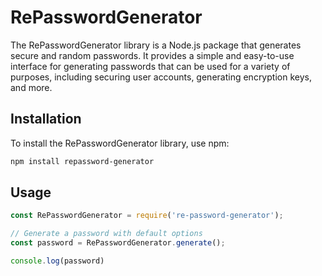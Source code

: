 # RePasswordGenerator

The RePasswordGenerator library is a Node.js package that generates secure and random passwords. It provides a simple and easy-to-use interface for generating passwords that can be used for a variety of purposes, including securing user accounts, generating encryption keys, and more.

## Installation

To install the RePasswordGenerator library, use npm:

```sh
npm install repassword-generator
```

## Usage

``` js
const RePasswordGenerator = require('re-password-generator');

// Generate a password with default options
const password = RePasswordGenerator.generate();

console.log(password)

```